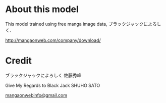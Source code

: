 # About this model

This model trained using free manga image data, ブラックジャックによろしく.

http://mangaonweb.com/company/download/

# Credit
ブラックジャックによろしく 佐藤秀峰

Give My Regards to Black Jack SHUHO SATO

mangaonwebinfo@gmail.com
